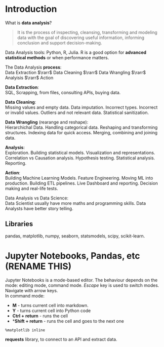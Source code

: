 # Introduction
What is **data analysis**?

> It is the process of inspecting, cleansing, transforming and modeling data
with the goal of discovering useful information, informing conclusion and
support decision-making.

Data Analysis tools:
Python, R, Julia.
R is a good option for **advanced statistical methods** or when performance matters.

The Data Analysis **process**:\
Data Extraction $\rarr$ Data Cleaning $\rarr$ Data Wrangling $\rarr$ Analyisis $\rarr$ Action

**Data Extraction**:\
SQL, Scrapping, from files, consulting APIs, buying data.

**Data Cleaning**:\
 Missing values and empty data. Data imputation. Incorrect types. Incorrect or invalid
values. Outliers and not relevant data. Statistical sanitization.

**Data Wrangling** (rearange and reshape):\
Hierarchichal Data. Handling categorical data. Reshaping and transforming structures. Indexing data for quick access.
Merging, combining and joining data.

**Analysis**:\
Exploration. Building statistical models. Visualization and representations. Correlation vs Causation analysis.
Hypothesis testing. Statistical analysis. Reporting.

**Action**:\
Building Machine Learning Models. Feature Engineering. Moving ML into production. Building ETL pipelines.
Live Dashboard and reporting. Decision making and real-life tests.

Data Analysis vs Data Science:\
Data Scientist usually have more maths and programming skills. Data Analysts have better story telling.

## Libraries
pandas, matplotlib, numpy, seaborn, statsmodels, scipy, scikit-learn.


# Jupyter Notebooks, Pandas, etc (RENAME THIS)
Jupyter Notebooks is a mode-based editor. The behaviour depends on the mode: editing mode, command mode. _Escape_ key is used to switch modes.
Navigate with arrow keys. \
In command mode:
* **M** - turns current cell into markdown.
* **Y** - turns current cell into Python code
* **Ctrl + return** - runs the cell
* ***Shift + return** - runs the cell and goes to the next one

`%matplotlib inline`

**requests** library, to connect to an API and extract data.